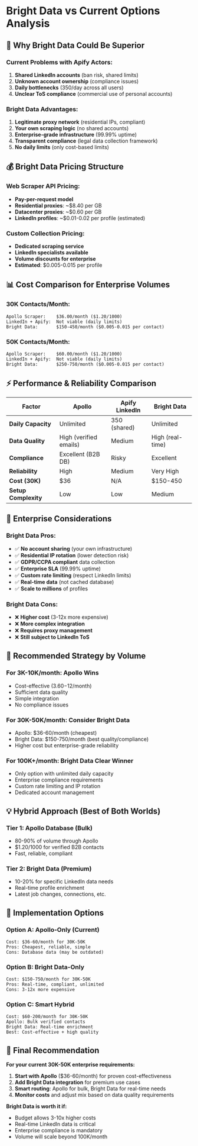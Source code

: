 # Bright Data vs Current Options Analysis

## 🎯 Why Bright Data Could Be Superior

### **Current Problems with Apify Actors:**
1. **Shared LinkedIn accounts** (ban risk, shared limits)
2. **Unknown account ownership** (compliance issues)
3. **Daily bottlenecks** (350/day across all users)
4. **Unclear ToS compliance** (commercial use of personal accounts)

### **Bright Data Advantages:**
1. **Legitimate proxy network** (residential IPs, compliant)
2. **Your own scraping logic** (no shared accounts)
3. **Enterprise-grade infrastructure** (99.99% uptime)
4. **Transparent compliance** (legal data collection framework)
5. **No daily limits** (only cost-based limits)

## 💰 Bright Data Pricing Structure

### **Web Scraper API Pricing:**
- **Pay-per-request model**
- **Residential proxies**: ~$8.40 per GB
- **Datacenter proxies**: ~$0.60 per GB
- **LinkedIn profiles**: ~$0.01-0.02 per profile (estimated)

### **Custom Collection Pricing:**
- **Dedicated scraping service**
- **LinkedIn specialists available**
- **Volume discounts for enterprise**
- **Estimated**: $0.005-0.015 per profile

## 📊 Cost Comparison for Enterprise Volumes

### **30K Contacts/Month:**
```
Apollo Scraper:    $36.00/month ($1.20/1000)
LinkedIn + Apify:  Not viable (daily limits)
Bright Data:       $150-450/month ($0.005-0.015 per contact)
```

### **50K Contacts/Month:**
```
Apollo Scraper:    $60.00/month ($1.20/1000)  
LinkedIn + Apify:  Not viable (daily limits)
Bright Data:       $250-750/month ($0.005-0.015 per contact)
```

## ⚡ Performance & Reliability Comparison

| Factor | Apollo | Apify LinkedIn | Bright Data |
|--------|--------|----------------|-------------|
| **Daily Capacity** | Unlimited | 350 (shared) | Unlimited |
| **Data Quality** | High (verified emails) | Medium | High (real-time) |
| **Compliance** | Excellent (B2B DB) | Risky | Excellent |
| **Reliability** | High | Medium | Very High |
| **Cost (30K)** | $36 | N/A | $150-450 |
| **Setup Complexity** | Low | Low | Medium |

## 🏢 Enterprise Considerations

### **Bright Data Pros:**
- ✅ **No account sharing** (your own infrastructure)
- ✅ **Residential IP rotation** (lower detection risk)
- ✅ **GDPR/CCPA compliant** data collection
- ✅ **Enterprise SLA** (99.99% uptime)
- ✅ **Custom rate limiting** (respect LinkedIn limits)
- ✅ **Real-time data** (not cached database)
- ✅ **Scale to millions** of profiles

### **Bright Data Cons:**
- ❌ **Higher cost** (3-12x more expensive)
- ❌ **More complex integration**
- ❌ **Requires proxy management**
- ❌ **Still subject to LinkedIn ToS**

## 🎯 Recommended Strategy by Volume

### **For 3K-10K/month: Apollo Wins**
- Cost-effective ($3.60-$12/month)
- Sufficient data quality
- Simple integration
- No compliance issues

### **For 30K-50K/month: Consider Bright Data**
- Apollo: $36-60/month (cheapest)
- Bright Data: $150-750/month (best quality/compliance)
- Higher cost but enterprise-grade reliability

### **For 100K+/month: Bright Data Clear Winner**
- Only option with unlimited daily capacity
- Enterprise compliance requirements
- Custom rate limiting and IP rotation
- Dedicated account management

## 💡 Hybrid Approach (Best of Both Worlds)

### **Tier 1: Apollo Database (Bulk)**
- 80-90% of volume through Apollo
- $1.20/1000 for verified B2B contacts
- Fast, reliable, compliant

### **Tier 2: Bright Data (Premium)**
- 10-20% for specific LinkedIn data needs
- Real-time profile enrichment
- Latest job changes, connections, etc.

## 🚀 Implementation Options

### **Option A: Apollo-Only (Current)**
```
Cost: $36-60/month for 30K-50K
Pros: Cheapest, reliable, simple
Cons: Database data (may be outdated)
```

### **Option B: Bright Data-Only**
```
Cost: $150-750/month for 30K-50K  
Pros: Real-time, compliant, unlimited
Cons: 3-12x more expensive
```

### **Option C: Smart Hybrid**
```
Cost: $60-200/month for 30K-50K
Apollo: Bulk verified contacts
Bright Data: Real-time enrichment
Best: Cost-effective + high quality
```

## 🎯 Final Recommendation

**For your current 30K-50K enterprise requirements:**

1. **Start with Apollo** ($36-60/month) for proven cost-effectiveness
2. **Add Bright Data integration** for premium use cases
3. **Smart routing**: Apollo for bulk, Bright Data for real-time needs
4. **Monitor costs** and adjust mix based on data quality requirements

**Bright Data is worth it if:**
- Budget allows 3-10x higher costs
- Real-time LinkedIn data is critical
- Enterprise compliance is mandatory
- Volume will scale beyond 100K/month